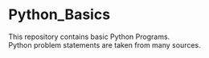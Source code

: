 # Python_Basics
This repository contains basic Python Programs.\
Python problem statements are taken from many sources.
